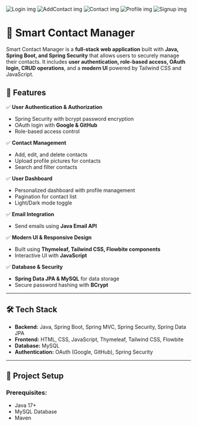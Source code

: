 ![Login img](https://github.com/user-attachments/assets/b038199b-67c0-4d3d-bc69-6cd65e079d21)
![AddContact img](https://github.com/user-attachments/assets/980a7f36-0bb0-46ca-b43a-dec4bb405357)
![Contact img](https://github.com/user-attachments/assets/367f1f49-2a73-462e-84fa-c66745c8b775)
![Profile img](https://github.com/user-attachments/assets/789ea25d-10ae-4270-922c-5bb341ede9f5)
![Signup img](https://github.com/user-attachments/assets/5400e0ff-6f39-4ea0-9915-a5615acd4c59)
# 📒 Smart Contact Manager

Smart Contact Manager is a **full-stack web application** built with **Java, Spring Boot, and Spring Security** that allows users to securely manage their contacts. It includes **user authentication, role-based access, OAuth login, CRUD operations**, and a **modern UI** powered by Tailwind CSS and JavaScript.

## 🚀 Features

✅ **User Authentication & Authorization**  
   - Spring Security with bcrypt password encryption  
   - OAuth login with **Google & GitHub**  
   - Role-based access control 

✅ **Contact Management**  
   - Add, edit, and delete contacts  
   - Upload profile pictures for contacts  
   - Search and filter contacts  

✅ **User Dashboard**  
   - Personalized dashboard with profile management  
   - Pagination for contact list  
   - Light/Dark mode toggle  

✅ **Email Integration**  
   - Send emails using **Java Email API**  

✅ **Modern UI & Responsive Design**  
   - Built using **Thymeleaf, Tailwind CSS, Flowbite components**  
   - Interactive UI with **JavaScript**  

✅ **Database & Security**  
   - **Spring Data JPA & MySQL** for data storage  
   - Secure password hashing with **BCrypt**  

---

## 🛠️ Tech Stack

- **Backend:** Java, Spring Boot, Spring MVC, Spring Security, Spring Data JPA  
- **Frontend:** HTML, CSS, JavaScript, Thymeleaf, Tailwind CSS, Flowbite  
- **Database:** MySQL  
- **Authentication:** OAuth (Google, GitHub), Spring Security  

---

## 📂 Project Setup

### Prerequisites:
- Java 17+  
- MySQL Database  
- Maven  
